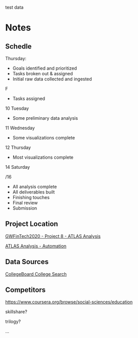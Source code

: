 test data

# Notes

## Schedle

Thursday:
- Goals identified and prioritized
- Tasks broken out & assigned
- Initial raw data collected and ingested


F
- Tasks assigned 

10 Tuesday
- Some preliminary data analysis

11 Wednesday
- Some visualizations complete


12 Thursday
- Most visualizations complete

14 Saturday

/16
- All analysis complete
- All deliverables built
- Finishing touches
- Final review
- Submission

## Project Location

[GWFinTech2020 - Project 8 - ATLAS Analysis](https://github.com/dd2-GWFinTech-Projects/Project_8)

[ATLAS Analysis - Automation](https://github.com/miladnazar/AuotomateWork)

## Data Sources

[CollegeBoard College Search](https://bigfuture.collegeboard.org/college-search)

## Competitors

https://www.coursera.org/browse/social-sciences/education

skillshare?

trilogy?

...